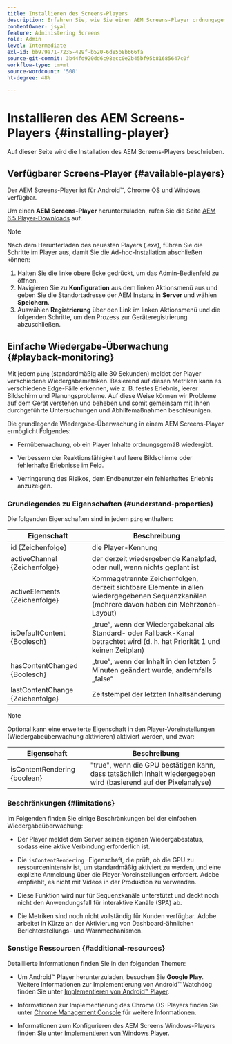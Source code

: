 ```yaml
---
title: Installieren des Screens-Players
description: Erfahren Sie, wie Sie einen AEM Screens-Player ordnungsgemäß installieren.
contentOwner: jsyal
feature: Administering Screens
role: Admin
level: Intermediate
exl-id: bb979a71-7235-429f-b520-6d85b8b666fa
source-git-commit: 3b44fd920dd6c98ecc0e2b45bf95b81685647c0f
workflow-type: tm+mt
source-wordcount: '500'
ht-degree: 48%

---
```


# Installieren des AEM Screens-Players {#installing-player}

Auf dieser Seite wird die Installation des AEM Screens-Players beschrieben.

## Verfügbarer Screens-Player {#available-players}

Der AEM Screens-Player ist für Android™, Chrome OS und Windows verfügbar.

Um einen **AEM Screens-Player** herunterzuladen, rufen Sie die Seite [AEM 6.5 Player-Downloads](https://download.macromedia.com/screens/) auf.

>[!NOTE]
>
>Nach dem Herunterladen des neuesten Players (*.exe*), führen Sie die Schritte im Player aus, damit Sie die Ad-hoc-Installation abschließen können:
>
>1. Halten Sie die linke obere Ecke gedrückt, um das Admin-Bedienfeld zu öffnen.
>1. Navigieren Sie zu **Konfiguration** aus dem linken Aktionsmenü aus und geben Sie die Standortadresse der AEM Instanz in **Server** und wählen **Speichern**.
>1. Auswählen **Registrierung** über den Link im linken Aktionsmenü und die folgenden Schritte, um den Prozess zur Geräteregistrierung abzuschließen.

## Einfache Wiedergabe-Überwachung {#playback-monitoring}

Mit jedem `ping` (standardmäßig alle 30 Sekunden) meldet der Player verschiedene Wiedergabemetriken. Basierend auf diesen Metriken kann es verschiedene Edge-Fälle erkennen, wie z. B. festes Erlebnis, leerer Bildschirm und Planungsprobleme. Auf diese Weise können wir Probleme auf dem Gerät verstehen und beheben und somit gemeinsam mit Ihnen durchgeführte Untersuchungen und Abhilfemaßnahmen beschleunigen.

Die grundlegende Wiedergabe-Überwachung in einem AEM Screens-Player ermöglicht Folgendes:

* Fernüberwachung, ob ein Player Inhalte ordnungsgemäß wiedergibt.

* Verbessern der Reaktionsfähigkeit auf leere Bildschirme oder fehlerhafte Erlebnisse im Feld.

* Verringerung des Risikos, dem Endbenutzer ein fehlerhaftes Erlebnis anzuzeigen.

### Grundlegendes zu Eigenschaften {#understand-properties}

Die folgenden Eigenschaften sind in jedem `ping` enthalten:

| Eigenschaft | Beschreibung |
|---|---|
| id {Zeichenfolge} | die Player-Kennung |
| activeChannel {Zeichenfolge} | der derzeit wiedergebende Kanalpfad, oder null, wenn nichts geplant ist |
| activeElements {Zeichenfolge} | Kommagetrennte Zeichenfolgen, derzeit sichtbare Elemente in allen wiedergegebenen Sequenzkanälen (mehrere davon haben ein Mehrzonen-Layout) |
| isDefaultContent {Boolesch} | „true“, wenn der Wiedergabekanal als Standard- oder Fallback-Kanal betrachtet wird (d. h. hat Priorität 1 und keinen Zeitplan) |
| hasContentChanged {Boolesch} | „true“, wenn der Inhalt in den letzten 5 Minuten geändert wurde, andernfalls „false“ |
| lastContentChange {Zeichenfolge} | Zeitstempel der letzten Inhaltsänderung |

>[!NOTE]
>Optional kann eine erweiterte Eigenschaft in den Player-Voreinstellungen (Wiedergabeüberwachung aktivieren) aktiviert werden, und zwar:
>
>| Eigenschaft | Beschreibung |
>|---|---|
>| isContentRendering {boolean} | &quot;true&quot;, wenn die GPU bestätigen kann, dass tatsächlich Inhalt wiedergegeben wird (basierend auf der Pixelanalyse) |

### Beschränkungen {#limitations}

Im Folgenden finden Sie einige Beschränkungen bei der einfachen Wiedergabeüberwachung:

* Der Player meldet dem Server seinen eigenen Wiedergabestatus, sodass eine aktive Verbindung erforderlich ist.

* Die `isContentRendering` -Eigenschaft, die prüft, ob die GPU zu ressourcenintensiv ist, um standardmäßig aktiviert zu werden, und eine explizite Anmeldung über die Player-Voreinstellungen erfordert. Adobe empfiehlt, es nicht mit Videos in der Produktion zu verwenden.

* Diese Funktion wird nur für Sequenzkanäle unterstützt und deckt noch nicht den Anwendungsfall für interaktive Kanäle (SPA) ab.

* Die Metriken sind noch nicht vollständig für Kunden verfügbar. Adobe arbeitet in Kürze an der Aktivierung von Dashboard-ähnlichen Berichterstellungs- und Warnmechanismen.

### Sonstige Ressourcen {#additional-resources}

Detaillierte Informationen finden Sie in den folgenden Themen:

* Um Android™ Player herunterzuladen, besuchen Sie **Google Play**. Weitere Informationen zur Implementierung von Android™ Watchdog finden Sie unter [Implementieren von Android™ Player](implementing-android-player.md).

* Informationen zur Implementierung des Chrome OS-Players finden Sie unter [Chrome Management Console](implementing-chrome-os-player.md) für weitere Informationen.

* Informationen zum Konfigurieren des AEM Screens Windows-Players finden Sie unter [Implementieren von Windows Player](implementing-windows-player.md).
